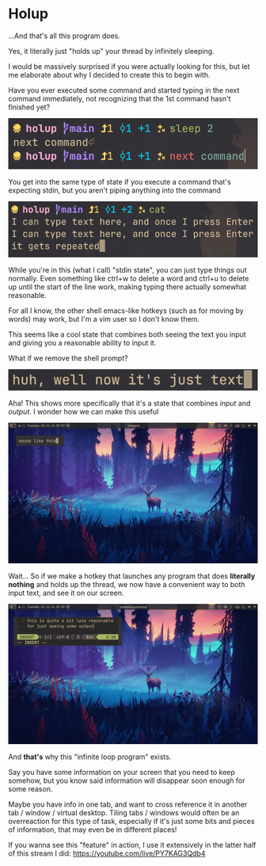 # Holup

...And that's all this program does.

Yes, it literally just "holds up" your thread by infinitely sleeping.

I would be massively surprised if you were actually looking for this, but let me elaborate about why I decided to create this to begin with.

Have you ever executed some command and started typing in the next command immediately, not recognizing that the 1st command hasn't finished yet?

![next-command](img/next-command.png)

You get into the same type of state if you execute a command that's expecting stdin, but you aren't piping anything into the command

![cat](img/cat.png)

While you're in this (what I call) "stdin state", you can just type things out normally. Even something like ctrl+w to delete a word and ctrl+u to delete up until the start of the line work, making typing there actually somewhat reasonable.

For all I know, the other shell emacs-like hotkeys (such as for moving by words) may work, but I'm a vim user so I don't know them.

This seems like a cool state that combines both seeing the text you input and giving you a reasonable ability to input it.

What if we remove the shell prompt?

![just-text](img/just-text.png)

Aha! This shows more specifically that it's a state that combines *input* and *output*. I wonder how we can make this useful

![fullscreen](img/fullscreen.png)

Wait... So if we make a hotkey that launches any program that does **literally nothing** and holds up the thread, we now have a convenient way to both input text, and see it on our screen.

![nvim](img/nvim.png)

And **that's** why this "infinite loop program" exists.

Say you have some information on your screen that you need to keep somehow, but you know said information will disappear soon enough for some reason.

Maybe you have info in one tab, and want to cross reference it in another tab / window / virtual desktop.
Tiling tabs / windows would often be an overreaction for this type of task, especially if it's just some bits and pieces of information, that may even be in different places!

If you wanna see this "feature" in action, I use it extensively in the latter half of this stream I did: https://youtube.com/live/PY7KAG3Qdb4